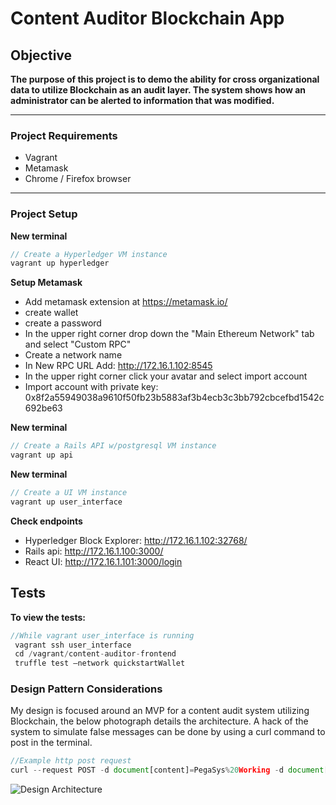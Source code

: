 # Content Auditor Blockchain App

## Objective
**The purpose of this project is to demo the ability for cross organizational data to utilize Blockchain as an audit layer. The system shows how an administrator can be alerted to information that was modified.**

---
### Project Requirements
- Vagrant
- Metamask
- Chrome / Firefox browser

---
### Project Setup


**New terminal**

``` javascript
// Create a Hyperledger VM instance
vagrant up hyperledger
```

**Setup Metamask**
- Add metamask extension at https://metamask.io/
- create wallet
- create a password
- In the upper right corner drop down the "Main Ethereum Network" tab and select "Custom RPC"
- Create a network name
- In New RPC URL Add: http://172.16.1.102:8545
- In the upper right corner click your avatar and select import account
- Import account with private key: 0x8f2a55949038a9610f50fb23b5883af3b4ecb3c3bb792cbcefbd1542c692be63

**New terminal**
``` javascript
// Create a Rails API w/postgresql VM instance
vagrant up api
```

**New terminal**
``` javascript
// Create a UI VM instance
vagrant up user_interface
```


**Check endpoints** 
- Hyperledger Block Explorer: http://172.16.1.102:32768/
- Rails api: http://172.16.1.100:3000/
- React UI: http://172.16.1.101:3000/login

## Tests
**To view the tests:**
``` javascript
//While vagrant user_interface is running
 vagrant ssh user_interface
 cd /vagrant/content-auditor-frontend
 truffle test —network quickstartWallet
```

### Design Pattern Considerations

My design is focused around an MVP for a content audit system utilizing Blockchain, the below photograph details the architecture. A hack of the system to simulate false messages can be done by using a curl command to post in the terminal.

```javascript
//Example http post request
curl --request POST -d document[content]=PegaSys%20Working -d document[hashedmessage]=0xb9cca56a720f2beee61f2e744ab3d20a95772a4315d18c5eee251a465f078012 -d document[user_id]=2 "http://172.16.1.100:3000/api/v1/documents"
```

![Design Architecture](https://i.imgur.com/B17YlKU.png)
